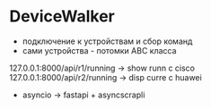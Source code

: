 # DeviceWalker

- подключение к устройствам и сбор команд
- сами устройства - потомки ABC класса

127.0.0.1:8000/api/r1/running -> show runn с cisco
127.0.0.1:8000/api/r2/running -> disp curre с huawei

- asyncio -> fastapi + asyncscrapli

